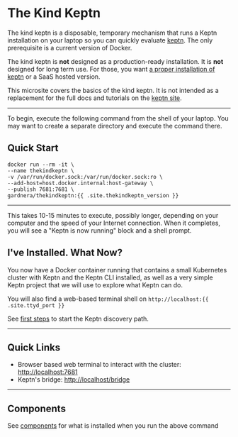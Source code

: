 # The Kind Keptn

The kind keptn is a disposable, temporary mechanism that runs a Keptn installation on your laptop
so you can quickly evaluate [keptn](https://keptn.sh). The only prerequisite is a current version of Docker.

The kind keptn is **not** designed as a production-ready installation. It is **not** designed for long term use. For those, you want [a proper installation of keptn](https://keptn.sh/docs/0.15.x/operate/install) or a SaaS hosted version.

This microsite covers the basics of the kind keptn. It is not intended as a replacement for the full docs and tutorials on the [keptn site](https://keptn.sh).

----
To begin, execute the following command from the shell of your laptop.
You may want to create a separate directory and execute the command there.

## Quick Start

```
docker run --rm -it \
--name thekindkeptn \
-v /var/run/docker.sock:/var/run/docker.sock:ro \
--add-host=host.docker.internal:host-gateway \
--publish 7681:7681 \
gardnera/thekindkeptn:{{ .site.thekindkeptn_version }}
```

----

This takes 10-15 minutes to execute, possibly longer, depending on your computer and the speed of your Internet connection.
When it completes, you will see a "Keptn is now running" block and a shell prompt.

## I've Installed. What Now?

You now have a Docker container running that contains a small Kubernetes cluster
with Keptn and the Keptn CLI installed,
as well as a very simple Keptn project that we will use to explore what Keptn can do.

You will also find a web-based terminal shell on `http://localhost:{{ .site.ttyd_port }}`

See [first steps](first-steps.md) to start the Keptn discovery path.

----

## Quick Links
- Browser based web terminal to interact with the cluster: [http://localhost:7681](http://localhost:7681)
- Keptn's bridge: [http://localhost/bridge](http://localhost/bridge/dashboard)

----

## Components

See [components](components.md) for what is installed when you run the above command
